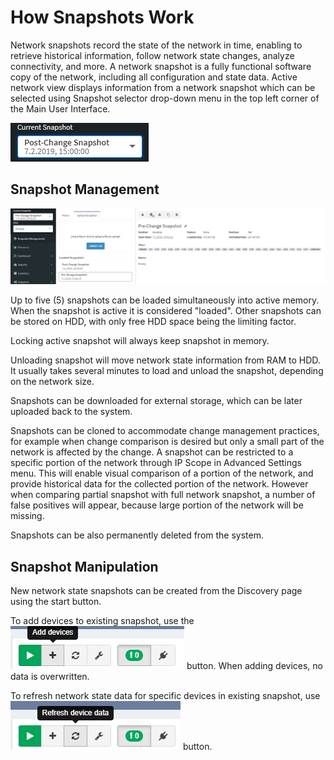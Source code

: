 # How Snapshots Work

Network snapshots record the state of the network in time, enabling to retrieve historical information, follow network state changes, analyze connectivity, and more. A network snapshot is a fully functional software copy of the network, including all configuration and state data. Active network view displays information from a network snapshot which can be selected using Snapshot selector drop-down menu in the top left corner of the Main User Interface.

![Snapshot selector menu](snapshot_selector_menu.png)

## Snapshot Management

![Snapshot management overview](snapshot_management_overview.png)

Up to five (5) snapshots can be loaded simultaneously into active memory. When the snapshot is active it is considered "loaded". Other snapshots can be stored on HDD, with only free HDD space being the limiting factor.

Locking active snapshot will always keep snapshot in memory.

Unloading snapshot will move network state information from RAM to HDD. It usually takes several minutes to load and unload the snapshot, depending on the network size.

Snapshots can be downloaded for external storage, which can be later uploaded back to the system.

Snapshots can be cloned to accommodate change management practices, for example when change comparison is desired but only a small part of the network is affected by the change. A snapshot can be restricted to a specific portion of the network through IP Scope in Advanced Settings menu. This will enable visual comparison of a portion of the network, and provide historical data for the collected portion of the network. However when comparing partial snapshot with full network snapshot, a number of false positives will appear, because large portion of the network will be missing.

Snapshots can be also permanently deleted from the system.

## Snapshot Manipulation

New network state snapshots can be created from the Discovery page using the start button.

To add devices to existing snapshot, use the ![Add device](snapshot_add_device.png) button. When adding devices, no data is overwritten.

To refresh network state data for specific devices in existing snapshot, use ![Refresh device data](snapshot_refresh_device.png) button.
